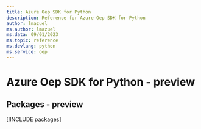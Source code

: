 ```yaml
---
title: Azure Oep SDK for Python
description: Reference for Azure Oep SDK for Python
author: lmazuel
ms.author: lmazuel
ms.data: 09/01/2023
ms.topic: reference
ms.devlang: python
ms.service: oep
---
```

# Azure Oep SDK for Python - preview
## Packages - preview
[!INCLUDE [packages](oep-index.md)]